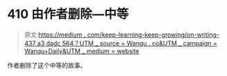 # 410 由作者删除—中等

> 原文:[https://medium . com/keep-learning-keep-growing/on-writing-437 a3 dadc 564？UTM _ source = Wanqu . co&UTM _ campaign = Wanqu+Daily&UTM _ medium = website](https://medium.com/keep-learning-keep-growing/on-writing-437a3dadc564?utm_source=wanqu.co&utm_campaign=Wanqu+Daily&utm_medium=website)

作者删除了这个中等的故事。